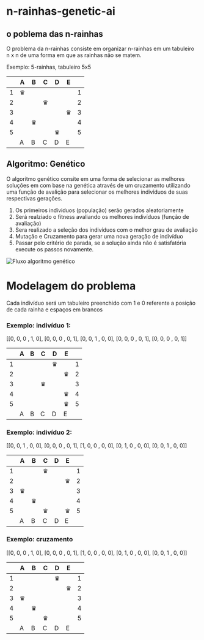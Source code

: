 # n-rainhas-genetic-ai

## o poblema das n-rainhas
O problema da n-rainhas consiste em organizar n-rainhas em um tabuleiro n x n de uma forma em que as rainhas não se matem.

Exemplo: 5-rainhas, tabuleiro 5x5

|   | A | B | C | D | E |   |
|---|---|---|---|---|---|---|
| 1 | ♛ |   |   |   |   | 1 |
| 2 |   |   | ♛ |   |   | 2 |
| 3 |   |   |   |   | ♛ | 3 |
| 4 |   | ♛ |   |   |   | 4 |
| 5 |   |   |   | ♛ |   | 5 |
|   | A | B | C | D | E |   |

## Algoritmo: Genético
O algoritmo genético consite em uma forma de selecionar as melhores soluções em com
base na genética através de um cruzamento utilizando uma função de avalição para selecionar os melhores indivíduos de suas respectivas gerações.

1. Os primeiros indíviduos (população) serão gerados aleatoriamente
2. Será realziado o fitness avaliando os melhores indivíduos (função de avaliação)
3. Sera realizado a seleção dos indivíduos com o melhor grau de avaliação
4. Mutação e Cruzamento para gerar uma nova geração de indivíduo
5. Passar pelo critério de parada, se a solução ainda não é satisfatória execute os passos novamente.

![Fluxo algoritmo genético](https://computacaointeligente.com.br/assets/img/posts/GA/fluxograma.png)

# Modelagem do problema
Cada indivíduo será um tabuleiro preenchido com 1 e 0 referente a posição de cada rainha e espaços em brancos

### Exemplo: indivíduo 1:
[[0, 0, 0 , 1, 0],
[0, 0, 0 , 0, 1],
[0, 0, 1 , 0, 0],
[0, 0, 0 , 0, 1],
[0, 0, 0 , 0, 1]]

|   | A | B | C | D | E |   |
|---|---|---|---|---|---|---|
| 1 |   |   |   | ♛ |   | 1 |
| 2 |   |   |   |   | ♛ | 2 |
| 3 |   |   | ♛ |   |   | 3 |
| 4 |   |   |   |   | ♛ | 4 |
| 5 |   |   |   |   | ♛ | 5 |
|   | A | B | C | D | E |   |

### Exemplo: indivíduo 2:

[[0, 0, 1 , 0, 0],
[0, 0, 0 , 0, 1],
[1, 0, 0 , 0, 0],
[0, 1, 0 , 0, 0],
[0, 0, 1 , 0, 0]]

|   | A | B | C | D | E |   |
|---|---|---|---|---|---|---|
| 1 |   |   | ♛ |   |   | 1 |
| 2 |   |   |   |   | ♛ | 2 |
| 3 | ♛ |   |   |   |   | 3 |
| 4 |   | ♛ |   |   |   | 4 |
| 5 |   |   | ♛ |   | ♛ | 5 |
|   | A | B | C | D | E |   |


### Exemplo: cruzamento
[[0, 0, 0 , 1, 0],
[0, 0, 0 , 0, 1],
[1, 0, 0 , 0, 0],
[0, 1, 0 , 0, 0],
[0, 0, 1 , 0, 0]]


|   | A | B | C | D | E |   |
|---|---|---|---|---|---|---|
| 1 |   |   |   | ♛ |   | 1 |
| 2 |   |   |   |   | ♛ | 2 |
| 3 | ♛ |   |   |   |   | 3 |
| 4 |   | ♛ |   |   |   | 4 |
| 5 |   |   | ♛ |   |   | 5 |
|   | A | B | C | D | E |   |